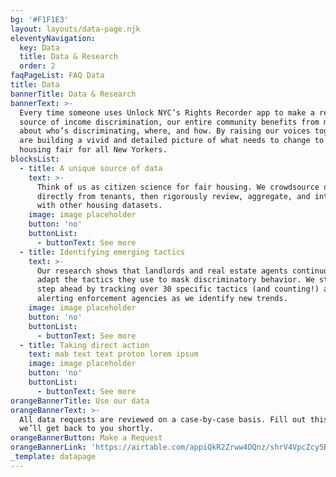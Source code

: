 ```yaml
---
bg: '#F1F1E3'
layout: layouts/data-page.njk
eleventyNavigation:
  key: Data
  title: Data & Research
  order: 2
faqPageList: FAQ Data
title: Data
bannerTitle: Data & Research
bannerText: >-
  Every time someone uses Unlock NYC’s Rights Recorder app to make a report of
  source of income discrimination, our entire community benefits from more intel
  about who’s discriminating, where, and how. By raising our voices together, we
  are building a vivid and detailed picture of what needs to change to make
  housing fair for all New Yorkers.
blocksList:
  - title: A unique source of data
    text: >-
      Think of us as citizen science for fair housing. We crowdsource our data
      directly from tenants, then rigorously review, aggregate, and integrate
      with other housing datasets. 
    image: image placeholder
    button: 'no'
    buttonList:
      - buttonText: See more
  - title: Identifying emerging tactics
    text: >-
      Our research shows that landlords and real estate agents continuously
      adapt the tactics they use to mask discriminatory behavior. We stay one
      step ahead by tracking over 30 specific tactics (and counting!) and
      alerting enforcement agencies as we identify new trends.
    image: image placeholder
    button: 'no'
    buttonList:
      - buttonText: See more
  - title: Taking direct action
    text: mab text text proton lorem ipsum
    image: image placeholder
    button: 'no'
    buttonList:
      - buttonText: See more
orangeBannerTitle: Use our data
orangeBannerText: >-
  All data requests are reviewed on a case-by-case basis. Fill out this form and
  we’ll get back to you shortly.
orangeBannerButton: Make a Request
orangeBannerLink: 'https://airtable.com/appiQkR2Zrww4DQnz/shrV4VpcZcy5BnmBE'
_template: datapage
---
```


